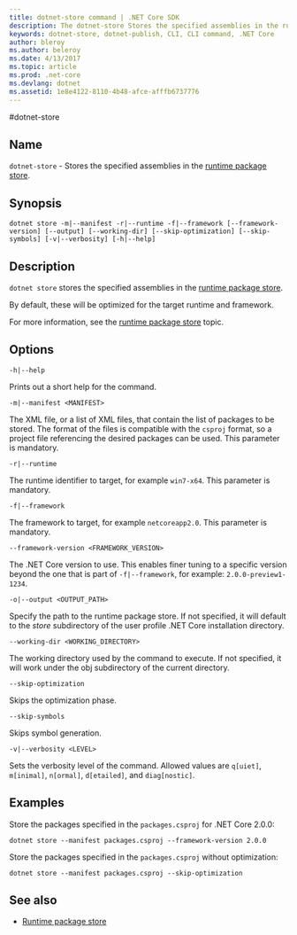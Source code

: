 ```yaml
---
title: dotnet-store command | .NET Core SDK
description: The dotnet-store Stores the specified assemblies in the runtime package store.
keywords: dotnet-store, dotnet-publish, CLI, CLI command, .NET Core
author: bleroy
ms.author: beleroy
ms.date: 4/13/2017
ms.topic: article
ms.prod: .net-core
ms.devlang: dotnet
ms.assetid: 1e8e4122-8110-4b48-afce-afffb6737776
---
```


#dotnet-store

## Name

`dotnet-store` - Stores the specified assemblies in the [runtime package store](../deploying/runtime-package-store.md).

## Synopsis

`dotnet store -m|--manifest -r|--runtime -f|--framework [--framework-version] [--output] [--working-dir] [--skip-optimization] [--skip-symbols] [-v|--verbosity] [-h|--help]`

## Description

`dotnet store` stores the specified assemblies in the [runtime package store](../deploying/runtime-package-store.md).

By default, these will be optimized for the target runtime and framework.

For more information, see the [runtime package store](../deploying/runtime-package-store.md) topic.

## Options

`-h|--help`

Prints out a short help for the command.  

`-m|--manifest <MANIFEST>`

The XML file, or a list of XML files, that contain the list of packages to be stored. The format of the files is compatible with the `csproj` format, so a project file referencing the desired packages can be used. This parameter is mandatory.

`-r|--runtime`

The runtime identifier to target, for example `win7-x64`. This parameter is mandatory.

`-f|--framework`

The framework to target, for example `netcoreapp2.0`. This parameter is mandatory.

`--framework-version <FRAMEWORK_VERSION>`

The .NET Core version to use. This enables finer tuning to a specific version beyond the one that is part of `-f|--framework`, for example: `2.0.0-preview1-1234`.

`-o|--output <OUTPUT_PATH>`

Specify the path to the runtime package store. If not specified, it will default to the *store* subdirectory of the user profile .NET Core installation directory.

`--working-dir <WORKING_DIRECTORY>`

The working directory used by the command to execute. If not specified, it will work under the obj subdirectory of the current directory.

`--skip-optimization`

Skips the optimization phase.

`--skip-symbols`

Skips symbol generation.

`-v|--verbosity <LEVEL>`

Sets the verbosity level of the command. Allowed values are `q[uiet]`, `m[inimal]`, `n[ormal]`, `d[etailed]`, and `diag[nostic]`.

## Examples

Store the packages specified in the `packages.csproj` for .NET Core 2.0.0:

`dotnet store --manifest packages.csproj --framework-version 2.0.0`

Store the packages specified in the `packages.csproj` without optimization:

`dotnet store --manifest packages.csproj --skip-optimization`

## See also

* [Runtime package store](../deploying/runtime-package-store.md)